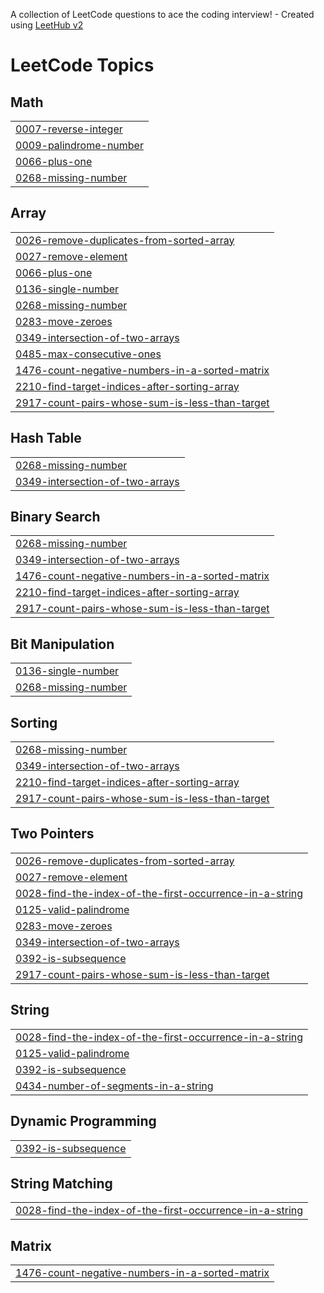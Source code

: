 A collection of LeetCode questions to ace the coding interview! - Created using [LeetHub v2](https://github.com/arunbhardwaj/LeetHub-2.0)
<!---LeetCode Topics Start-->
# LeetCode Topics
## Math
|  |
| ------- |
| [0007-reverse-integer](https://github.com/Mrun-1102/LeetCode/tree/master/0007-reverse-integer) |
| [0009-palindrome-number](https://github.com/Mrun-1102/LeetCode/tree/master/0009-palindrome-number) |
| [0066-plus-one](https://github.com/Mrun-1102/LeetCode/tree/master/0066-plus-one) |
| [0268-missing-number](https://github.com/Mrun-1102/LeetCode/tree/master/0268-missing-number) |
## Array
|  |
| ------- |
| [0026-remove-duplicates-from-sorted-array](https://github.com/Mrun-1102/LeetCode/tree/master/0026-remove-duplicates-from-sorted-array) |
| [0027-remove-element](https://github.com/Mrun-1102/LeetCode/tree/master/0027-remove-element) |
| [0066-plus-one](https://github.com/Mrun-1102/LeetCode/tree/master/0066-plus-one) |
| [0136-single-number](https://github.com/Mrun-1102/LeetCode/tree/master/0136-single-number) |
| [0268-missing-number](https://github.com/Mrun-1102/LeetCode/tree/master/0268-missing-number) |
| [0283-move-zeroes](https://github.com/Mrun-1102/LeetCode/tree/master/0283-move-zeroes) |
| [0349-intersection-of-two-arrays](https://github.com/Mrun-1102/LeetCode/tree/master/0349-intersection-of-two-arrays) |
| [0485-max-consecutive-ones](https://github.com/Mrun-1102/LeetCode/tree/master/0485-max-consecutive-ones) |
| [1476-count-negative-numbers-in-a-sorted-matrix](https://github.com/Mrun-1102/LeetCode/tree/master/1476-count-negative-numbers-in-a-sorted-matrix) |
| [2210-find-target-indices-after-sorting-array](https://github.com/Mrun-1102/LeetCode/tree/master/2210-find-target-indices-after-sorting-array) |
| [2917-count-pairs-whose-sum-is-less-than-target](https://github.com/Mrun-1102/LeetCode/tree/master/2917-count-pairs-whose-sum-is-less-than-target) |
## Hash Table
|  |
| ------- |
| [0268-missing-number](https://github.com/Mrun-1102/LeetCode/tree/master/0268-missing-number) |
| [0349-intersection-of-two-arrays](https://github.com/Mrun-1102/LeetCode/tree/master/0349-intersection-of-two-arrays) |
## Binary Search
|  |
| ------- |
| [0268-missing-number](https://github.com/Mrun-1102/LeetCode/tree/master/0268-missing-number) |
| [0349-intersection-of-two-arrays](https://github.com/Mrun-1102/LeetCode/tree/master/0349-intersection-of-two-arrays) |
| [1476-count-negative-numbers-in-a-sorted-matrix](https://github.com/Mrun-1102/LeetCode/tree/master/1476-count-negative-numbers-in-a-sorted-matrix) |
| [2210-find-target-indices-after-sorting-array](https://github.com/Mrun-1102/LeetCode/tree/master/2210-find-target-indices-after-sorting-array) |
| [2917-count-pairs-whose-sum-is-less-than-target](https://github.com/Mrun-1102/LeetCode/tree/master/2917-count-pairs-whose-sum-is-less-than-target) |
## Bit Manipulation
|  |
| ------- |
| [0136-single-number](https://github.com/Mrun-1102/LeetCode/tree/master/0136-single-number) |
| [0268-missing-number](https://github.com/Mrun-1102/LeetCode/tree/master/0268-missing-number) |
## Sorting
|  |
| ------- |
| [0268-missing-number](https://github.com/Mrun-1102/LeetCode/tree/master/0268-missing-number) |
| [0349-intersection-of-two-arrays](https://github.com/Mrun-1102/LeetCode/tree/master/0349-intersection-of-two-arrays) |
| [2210-find-target-indices-after-sorting-array](https://github.com/Mrun-1102/LeetCode/tree/master/2210-find-target-indices-after-sorting-array) |
| [2917-count-pairs-whose-sum-is-less-than-target](https://github.com/Mrun-1102/LeetCode/tree/master/2917-count-pairs-whose-sum-is-less-than-target) |
## Two Pointers
|  |
| ------- |
| [0026-remove-duplicates-from-sorted-array](https://github.com/Mrun-1102/LeetCode/tree/master/0026-remove-duplicates-from-sorted-array) |
| [0027-remove-element](https://github.com/Mrun-1102/LeetCode/tree/master/0027-remove-element) |
| [0028-find-the-index-of-the-first-occurrence-in-a-string](https://github.com/Mrun-1102/LeetCode/tree/master/0028-find-the-index-of-the-first-occurrence-in-a-string) |
| [0125-valid-palindrome](https://github.com/Mrun-1102/LeetCode/tree/master/0125-valid-palindrome) |
| [0283-move-zeroes](https://github.com/Mrun-1102/LeetCode/tree/master/0283-move-zeroes) |
| [0349-intersection-of-two-arrays](https://github.com/Mrun-1102/LeetCode/tree/master/0349-intersection-of-two-arrays) |
| [0392-is-subsequence](https://github.com/Mrun-1102/LeetCode/tree/master/0392-is-subsequence) |
| [2917-count-pairs-whose-sum-is-less-than-target](https://github.com/Mrun-1102/LeetCode/tree/master/2917-count-pairs-whose-sum-is-less-than-target) |
## String
|  |
| ------- |
| [0028-find-the-index-of-the-first-occurrence-in-a-string](https://github.com/Mrun-1102/LeetCode/tree/master/0028-find-the-index-of-the-first-occurrence-in-a-string) |
| [0125-valid-palindrome](https://github.com/Mrun-1102/LeetCode/tree/master/0125-valid-palindrome) |
| [0392-is-subsequence](https://github.com/Mrun-1102/LeetCode/tree/master/0392-is-subsequence) |
| [0434-number-of-segments-in-a-string](https://github.com/Mrun-1102/LeetCode/tree/master/0434-number-of-segments-in-a-string) |
## Dynamic Programming
|  |
| ------- |
| [0392-is-subsequence](https://github.com/Mrun-1102/LeetCode/tree/master/0392-is-subsequence) |
## String Matching
|  |
| ------- |
| [0028-find-the-index-of-the-first-occurrence-in-a-string](https://github.com/Mrun-1102/LeetCode/tree/master/0028-find-the-index-of-the-first-occurrence-in-a-string) |
## Matrix
|  |
| ------- |
| [1476-count-negative-numbers-in-a-sorted-matrix](https://github.com/Mrun-1102/LeetCode/tree/master/1476-count-negative-numbers-in-a-sorted-matrix) |
<!---LeetCode Topics End-->